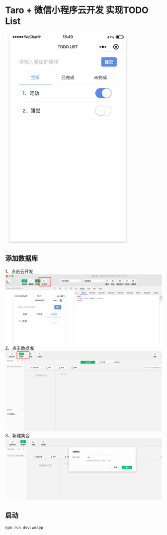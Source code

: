 # Taro +  微信小程序云开发 实现TODO List
![效果图](img/result.png)

## 添加数据库
1、点击云开发
![点击云开发](img/database1.png)
2、点击数据库
![点击数据库](img/database2.png)
3、新建集合
![新建集合](img/database3.png)

## 启动
```
npm run dev:weapp
```
